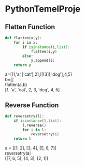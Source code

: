 # PythonTemelProje
## Flatten Function
```python
def flatten(x,y):
	for i in x:
		if isinstance(i,list):
			flatten(i,y)
		else:
			y.append(i)
	return y
``` 
a=[[1,'a',['cat'],2],[[[3]],'dog'],4,5]\
b=[]\
flatten(a,b)\
[1, 'a', 'cat', 2, 3, 'dog', 4, 5]

## Reverse Function
```python
def reversetry(l):
	if isinstance(l,list):
		l.reverse()
		for i in l:
			reversetry(i)
	return l
```
a = [[1, 2], [3, 4], [5, 6, 7]]\
reversetry(a)\
[[7, 6, 5], [4, 3], [2, 1]]

